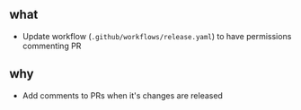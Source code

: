 ## what
- Update workflow (`.github/workflows/release.yaml`) to have permissions commenting PR

## why
- Add comments to PRs when it's changes are released
